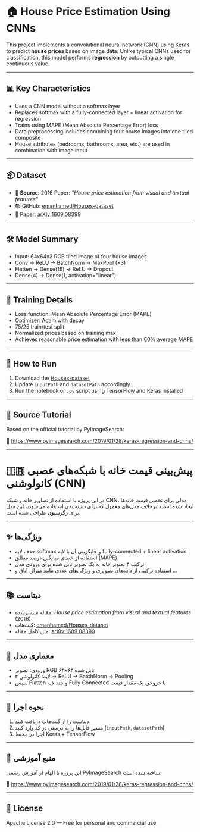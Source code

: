 # 🏠 House Price Estimation Using CNNs

This project implements a convolutional neural network (CNN) using Keras to predict **house prices** based on image data. Unlike typical CNNs used for classification, this model performs **regression** by outputting a single continuous value.

---

## 📊 Key Characteristics

- Uses a CNN model without a softmax layer
- Replaces softmax with a fully-connected layer + linear activation for regression
- Trains using MAPE (Mean Absolute Percentage Error) loss
- Data preprocessing includes combining four house images into one tiled composite
- House attributes (bedrooms, bathrooms, area, etc.) are used in combination with image input

---

## 📦 Dataset

- 📌 **Source**: 2016 Paper: _"House price estimation from visual and textual features"_
- 📚 GitHub: [emanhamed/Houses-dataset](https://github.com/emanhamed/Houses-dataset)
- 📄 Paper: [arXiv:1609.08399](https://arxiv.org/pdf/1609.08399.pdf)

---

## 🛠️ Model Summary

- Input: 64x64x3 RGB tiled image of four house images
- Conv → ReLU → BatchNorm → MaxPool (×3)
- Flatten → Dense(16) → ReLU → Dropout
- Dense(4) → Dense(1, activation="linear")

---

## 🧪 Training Details

- Loss function: Mean Absolute Percentage Error (MAPE)
- Optimizer: Adam with decay
- 75/25 train/test split
- Normalized prices based on training max
- Achieves reasonable price estimation with less than 60% average MAPE

---

## 🚀 How to Run

1. Download the [Houses-dataset](https://github.com/emanhamed/Houses-dataset)
2. Update `inputPath` and `datasetPath` accordingly
3. Run the notebook or `.py` script using TensorFlow and Keras installed

---

## 📎 Source Tutorial

Based on the official tutorial by PyImageSearch:

🔗 https://www.pyimagesearch.com/2019/01/28/keras-regression-and-cnns/

---

# 🇮🇷 پیش‌بینی قیمت خانه با شبکه‌های عصبی کانولوشنی (CNN)

در این پروژه با استفاده از تصاویر خانه و شبکه CNN، مدلی برای تخمین قیمت خانه‌ها ایجاد شده است. برخلاف مدل‌های معمول که برای دسته‌بندی استفاده می‌شوند، این مدل برای **رگرسیون** طراحی شده است.

---

## ✨ ویژگی‌ها

- حذف لایه softmax و جایگزینی آن با لایه fully-connected + linear activation
- استفاده از خطای میانگین درصد مطلق (MAPE)
- ترکیب ۴ تصویر خانه به یک تصویر تایل شده برای ورودی مدل
- استفاده ترکیبی از داده‌های تصویری و ویژگی‌های عددی مانند متراژ، اتاق و ...

---

## 📚 دیتاست

- مقاله منتشرشده: *House price estimation from visual and textual features* (2016)
- گیت‌هاب: [emanhamed/Houses-dataset](https://github.com/emanhamed/Houses-dataset)
- متن کامل مقاله: [arXiv:1609.08399](https://arxiv.org/pdf/1609.08399.pdf)

---

## 🧠 معماری مدل

- ورودی: تصویر RGB تایل شده ۶۴×۶۴
- ۳ لایه: کانولوشن → ReLU → BatchNorm → Pooling
- سپس Flatten و چند لایه Fully Connected با خروجی یک مقدار قیمت

---

## 🔧 نحوه اجرا

1. دیتاست را از گیت‌هاب دریافت کنید
2. مسیر فایل‌ها را به درستی در کد وارد کنید (`inputPath`, `datasetPath`)
3. اجرا در محیط Keras + TensorFlow

---

## 📎 منبع آموزشی

این پروژه با الهام از آموزش رسمی PyImageSearch ساخته شده است:

🔗 https://www.pyimagesearch.com/2019/01/28/keras-regression-and-cnns/

---

## 🔐 License

Apache License 2.0 — Free for personal and commercial use.
